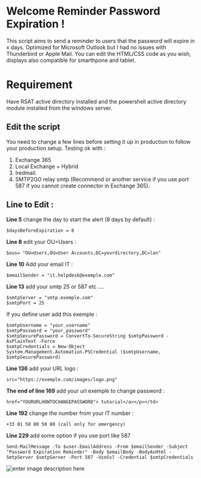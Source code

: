 # Welcome Reminder Password Expiration !

This script aims to send a reminder to users that the password will expire in x days. Optimized for Microsoft Outlook but I had no issues with Thunderbird or Apple Mail.
You can edit the HTML/CSS code as you wish, displays also compatible for smarthpone and tablet.


# Requirement

Have RSAT active directory installed and the powershell active directory module installed from the windows server.

## Edit the script

You need to change a few lines before setting it up in production to follow your production setup. Testing ok with :

 1. Exchange 365
 3. Local Exchange + Hybrid
 4. Iredmail.
 5.  SMTP2GO relay smtp (Recommend or another service if you use port 587 if you cannot create connector in Exchange 365).


## Line to Edit :

**Line 5** change the day to start the alert (8 days by default) :

    $daysBeforeExpiration = 8
    
**Line 8** edit your OU=Users :

    $ous= "OU=Users,OU=User Accounts,DC=yourdirectory,DC=lan"

**Line 10** Add your email IT :

    $emailSender = "it.helpdesk@exemple.com"

**Line 13** add your smtp 25 or 587 etc ....

    $smtpServer = "smtp.exemple.com"
    $smtpPort = 25

If you define user add this exemple :

    $smtpUsername = "your_username"
    $smtpPassword = "your_password"
    $smtpSecurePassword = ConvertTo-SecureString $smtpPassword -AsPlainText -Force
    $smtpCredentials = New-Object System.Management.Automation.PSCredential ($smtpUsername, $smtpSecurePassword)


**Line 136** add your URL logo :

    src="https://exemple.com/images/logo.png"

**The end of line 169** add your url exemple to change password :

    href="YOURURLHOWTOCHANGEPASSWORD"> tutorial</a></p></td>

**Line 192** change the number from your IT number :

    +33 01 50 80 50 80 (call only for emergency)

**Line 229** add some option if you use port like 587

    Send-MailMessage -To $user.EmailAddress -From $emailSender -Subject "Password Expiration Reminder" -Body $emailBody -BodyAsHtml -SmtpServer $smtpServer -Port 587 -UseSsl -Credential $smtpCredentials


![enter image description here](https://i.ibb.co/p3fCn87/expire.jpg)
